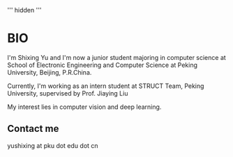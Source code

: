 '''
hidden
'''

# BIO

I'm Shixing Yu and I'm now a junior student majoring in computer science at School of Electronic Engineering and Computer Science at Peking University, Beijing, P.R.China. 

Currently,  I'm working as an intern student at STRUCT Team, Peking University, supervised by Prof. Jiaying Liu

My interest lies in computer vision and deep learning.

## Contact me
yushixing at pku dot edu dot cn
